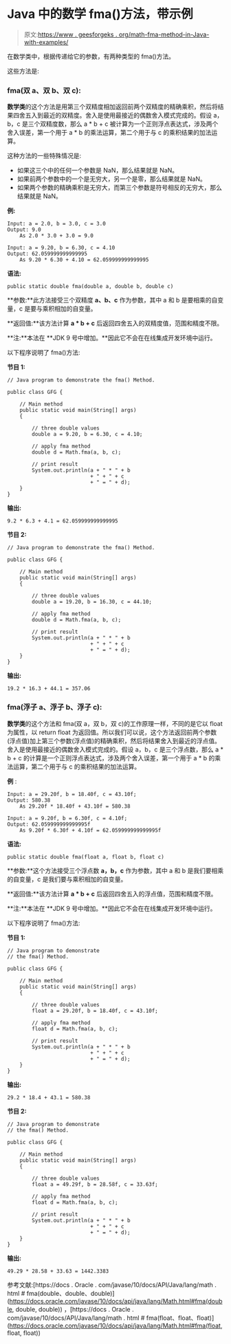 # Java 中的数学 fma()方法，带示例

> 原文:[https://www . geesforgeks . org/math-fma-method-in-Java-with-examples/](https://www.geeksforgeeks.org/math-fma-method-in-java-with-examples/)

在数学类中，根据传递给它的参数，有两种类型的 fma()方法。

这些方法是:

### fma(双 a、双 b、双 c):

**数学类**的这个方法是用第三个双精度相加返回前两个双精度的精确乘积，然后将结果四舍五入到最近的双精度。舍入是使用最接近的偶数舍入模式完成的。假设 a，b，c 是三个双精度数，那么 a * b + c 被计算为一个正则浮点表达式，涉及两个舍入误差，第一个用于 a * b 的乘法运算，第二个用于与 c 的乘积结果的加法运算。

这种方法的一些特殊情况是:

*   如果这三个中的任何一个参数是 NaN，那么结果就是 NaN。
*   如果前两个参数中的一个是无穷大，另一个是零，那么结果就是 NaN。
*   如果两个参数的精确乘积是无穷大，而第三个参数是符号相反的无穷大，那么结果就是 NaN。

**例:**

```
Input: a = 2.0, b = 3.0, c = 3.0
Output: 9.0
    As 2.0 * 3.0 + 3.0 = 9.0

Input: a = 9.20, b = 6.30, c = 4.10
Output: 62.059999999999995 
    As 9.20 * 6.30 + 4.10 = 62.059999999999995 

```

**语法:**

```
public static double fma(double a, double b, double c)
```

**参数:**此方法接受三个双精度 **a、b、c** 作为参数，其中 a 和 b 是要相乘的自变量，c 是要与乘积相加的自变量。

**返回值:**该方法计算 **a * b + c** 后返回四舍五入的双精度值，范围和精度不限。

**注:**本法在 **JDK 9 号中增加。**因此它不会在在线集成开发环境中运行。

以下程序说明了 fma()方法:

**节目 1:**

```
// Java program to demonstrate the fma() Method.

public class GFG {

    // Main method
    public static void main(String[] args)
    {

        // three double values
        double a = 9.20, b = 6.30, c = 4.10;

        // apply fma method
        double d = Math.fma(a, b, c);

        // print result
        System.out.println(a + " * " + b
                           + " + " + c
                           + " = " + d);
    }
}
```

**输出:**

```
9.2 * 6.3 + 4.1 = 62.059999999999995

```

**节目 2:**

```
// Java program to demonstrate the fma() Method.

public class GFG {

    // Main method
    public static void main(String[] args)
    {

        // three double values
        double a = 19.20, b = 16.30, c = 44.10;

        // apply fma method
        double d = Math.fma(a, b, c);

        // print result
        System.out.println(a + " * " + b
                           + " + " + c
                           + " = " + d);
    }
}
```

**输出:**

```
19.2 * 16.3 + 44.1 = 357.06

```

### fma(浮子 a、浮子 b、浮子 c):

**数学类**的这个方法和 fma(双 a，双 b，双 c)的工作原理一样，不同的是它以 float 为属性，以 return float 为返回值。所以我们可以说，这个方法返回前两个参数(浮点值)加上第三个参数(浮点值)的精确乘积，然后将结果舍入到最近的浮点值。舍入是使用最接近的偶数舍入模式完成的。假设 a，b，c 是三个浮点数，那么 a * b + c 的计算是一个正则浮点表达式，涉及两个舍入误差，第一个用于 a * b 的乘法运算，第二个用于与 c 的乘积结果的加法运算。

**例** :

```
Input: a = 29.20f, b = 18.40f, c = 43.10f;
Output: 580.38 
    As 29.20f * 18.40f + 43.10f = 580.38

Input: a = 9.20f, b = 6.30f, c = 4.10f;
Output: 62.059999999999995f 
    As 9.20f * 6.30f + 4.10f = 62.059999999999995f

```

**语法:**

```
public static double fma(float a, float b, float c)
```

**参数:**这个方法接受三个浮点数 **a，b，c** 作为参数，其中 a 和 b 是我们要相乘的自变量，c 是我们要与乘积相加的自变量。

**返回值:**该方法计算 **a * b + c** 后返回四舍五入的浮点值，范围和精度不限。

**注:**本法在 **JDK 9 号中增加。**因此它不会在在线集成开发环境中运行。

以下程序说明了 fma()方法:

**节目 1:**

```
// Java program to demonstrate
// the fma() Method.

public class GFG {

    // Main method
    public static void main(String[] args)
    {

        // three double values
        float a = 29.20f, b = 18.40f, c = 43.10f;

        // apply fma method
        float d = Math.fma(a, b, c);

        // print result
        System.out.println(a + " * " + b
                           + " + " + c
                           + " = " + d);
    }
}
```

**输出:**

```
29.2 * 18.4 + 43.1 = 580.38

```

**节目 2:**

```
// Java program to demonstrate
// the fma() Method.

public class GFG {

    // Main method
    public static void main(String[] args)
    {

        // three double values
        float a = 49.29f, b = 28.58f, c = 33.63f;

        // apply fma method
        float d = Math.fma(a, b, c);

        // print result
        System.out.println(a + " * " + b
                           + " + " + c
                           + " = " + d);
    }
}
```

**输出:**

```
49.29 * 28.58 + 33.63 = 1442.3383

```

参考文献:[https://docs . Oracle . com/javase/10/docs/API/Java/lang/math . html # fma(double、double、double)](https://docs.oracle.com/javase/10/docs/api/java/lang/Math.html#fma(double, double, double)) ，[https://docs . Oracle . com/javase/10/docs/API/Java/lang/math . html # fma(float、float、float)](https://docs.oracle.com/javase/10/docs/api/java/lang/Math.html#fma(float, float, float))